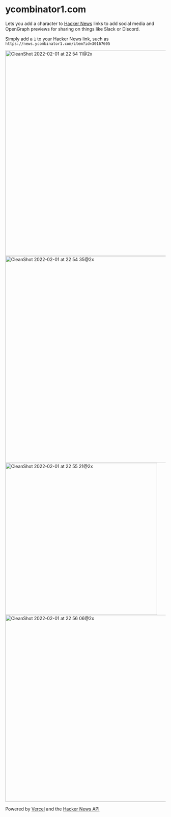 # ycombinator1.com

Lets you add a character to [Hacker News](https://news.ycombinator.com) links to add social media and OpenGraph previews for sharing on things like Slack or Discord.

Simply add a `1` to your Hacker News link, such as `https://news.ycombinator1.com/item?id=30167605`

<img width="645" alt="CleanShot 2022-02-01 at 22 54 11@2x" src="https://user-images.githubusercontent.com/137158/152107529-4aef2e19-3761-4021-9530-e7830373a4b6.png">

<img width="649" alt="CleanShot 2022-02-01 at 22 54 35@2x" src="https://user-images.githubusercontent.com/137158/152107576-c8090184-93cc-4ccf-a5ec-81877081408f.png">

<img width="477" alt="CleanShot 2022-02-01 at 22 55 21@2x" src="https://user-images.githubusercontent.com/137158/152107677-16301c32-bee1-41b0-8247-5d2bfbdf896b.png">

<img width="586" alt="CleanShot 2022-02-01 at 22 56 06@2x" src="https://user-images.githubusercontent.com/137158/152107766-42a4f926-ee66-4d85-b48a-af14c1fb1c44.png">

Powered by [Vercel](https://vercel.com/) and the [Hacker News API](https://github.com/HackerNews/API)
